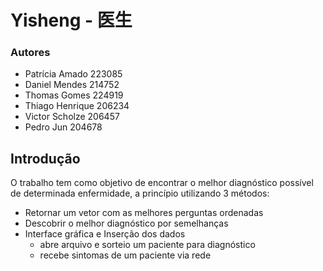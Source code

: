 # Yisheng - 医生

### Autores

- Patrícia Amado				223085
- Daniel Mendes			    214752 
- Thomas Gomes 			    224919
- Thiago Henrique				206234
- Victor Scholze        206457
- Pedro Jun             204678

## Introdução
O trabalho tem como objetivo de encontrar o melhor diagnóstico possível de determinada enfermidade, a princípio utilizando 3 métodos:

- Retornar um vetor com as melhores perguntas ordenadas
- Descobrir o melhor diagnóstico por semelhanças
- Interface gráfica e Inserção dos dados
  * abre arquivo e sorteio um paciente para diagnóstico
  * recebe sintomas de um paciente via rede
 
##
